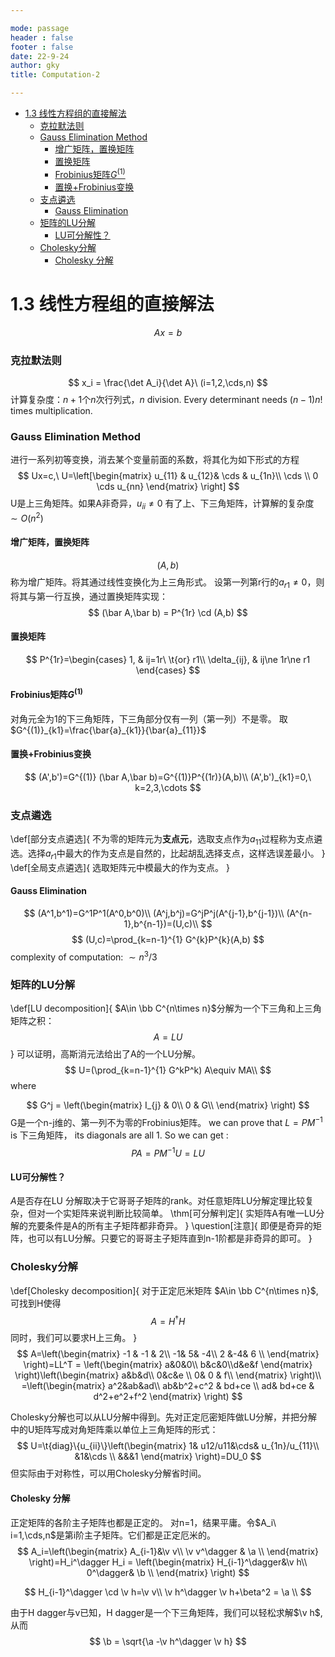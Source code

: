 ```yaml
---

mode: passage
header : false
footer : false
date: 22-9-24
author: gky
title: Computation-2

---
```

- [1.3 线性方程组的直接解法](#13-线性方程组的直接解法)
    - [克拉默法则](#克拉默法则)
    - [Gauss Elimination Method](#gauss-elimination-method)
      - [增广矩阵，置换矩阵](#增广矩阵置换矩阵)
      - [置换矩阵](#置换矩阵)
      - [Frobinius矩阵$G^{(1)}$](#frobinius矩阵g1)
      - [置换+Frobinius变换](#置换frobinius变换)
    - [支点遴选](#支点遴选)
      - [Gauss Elimination](#gauss-elimination)
    - [矩阵的LU分解](#矩阵的lu分解)
      - [LU可分解性？](#lu可分解性)
    - [Cholesky分解](#cholesky分解)
      - [Cholesky 分解](#cholesky-分解)

# 1.3 线性方程组的直接解法

$$
Ax=b
$$
### 克拉默法则
$$
x_i = \frac{\det A_i}{\det A}\ (i=1,2,\cds,n)
$$
计算复杂度：$n+1$个$n$次行列式，$n$ division. Every determinant needs $(n-1)n!$ times multiplication. 
### Gauss Elimination Method
进行一系列初等变换，消去某个变量前面的系数，将其化为如下形式的方程
$$
Ux=c,\ U=\left[\begin{matrix}
u_{11} & u_{12}& \cds & u_{1n}\\
\cds \\ 
0 \cds u_{nn}
\end{matrix}
\right]
$$
U是上三角矩阵。如果A非奇异，$u_{ii}\ne 0$ 
有了上、下三角矩阵，计算解的复杂度$\sim O(n^2)$

#### 增广矩阵，置换矩阵
$$
(A,b)
$$
称为增广矩阵。将其通过线性变换化为上三角形式。
设第一列第r行的$a_{r1}\ne 0$，则将其与第一行互换，通过置换矩阵实现：
$$
(\bar A,\bar b) = P^{1r} \cd (A,b)
$$
#### 置换矩阵
$$
P^{1r}=\begin{cases}
1, & ij=1r\ \t{or} r1\\
\delta_{ij}, & ij\ne 1r\ne r1
\end{cases}
$$
#### Frobinius矩阵$G^{(1)}$
对角元全为1的下三角矩阵，下三角部分仅有一列（第一列）不是零。
取$G^{(1)}_{k1}=\frac{\bar{a}_{k1}}{\bar{a}_{11}}$
#### 置换+Frobinius变换
$$
(A',b')=G^{(1)} (\bar A,\bar b)=G^{(1)}P^{(1r)}(A,b)\\ 
(A',b')_{k1}=0,\ k=2,3,\cdots 
$$
### 支点遴选
\def[部分支点遴选]{
不为零的矩阵元为**支点元**，选取支点作为$a_{11}$过程称为支点遴选。选择$a_{r1}$中最大的作为支点是自然的，比起胡乱选择支点，这样选误差最小。
}
\def[全局支点遴选]{
选取矩阵元中模最大的作为支点。
}
#### Gauss Elimination
$$
(A^1,b^1)=G^1P^1(A^0,b^0)\\
(A^j,b^j)=G^jP^j(A^{j-1},b^{j-1})\\
(A^{n-1},b^{n-1})=(U,c)\\ 
$$
$$
(U,c)=\prod_{k=n-1}^{1} G^{k}P^{k}(A,b)
$$
complexity of computation: $\sim n^3/3$

### 矩阵的LU分解
\def[LU decomposition]{
$A\in \bb C^{n\times n}$分解为一个下三角和上三角矩阵之积：
$$
A=LU
$$
}
可以证明，高斯消元法给出了A的一个LU分解。
$$
U=(\prod_{k=n-1}^{1} G^kP^k) A\equiv MA\\ 
$$
where 

$$
G^j = \left(\begin{matrix}
I_{j}  & 0\\ 
0 & G\\ 
\end{matrix}
\right)
$$
G是一个n-j维的、第一列不为零的Frobinius矩阵。
we can prove that $L=PM^{-1}$ is 下三角矩阵， its diagonals are all 1. So we can get :
$$
PA=PM^{-1} U = LU
$$
#### LU可分解性？
$A$是否存在LU 分解取决于它哥哥子矩阵的rank。对任意矩阵LU分解定理比较复杂，但对一个实矩阵来说判断比较简单。
\thm[可分解判定]{
实矩阵A有唯一LU分解的充要条件是A的所有主子矩阵都非奇异。
}
\question[注意]{
即便是奇异的矩阵，也可以有LU分解。只要它的哥哥主子矩阵直到n-1阶都是非奇异的即可。
}

### Cholesky分解
\def[Cholesky decomposition]{
对于正定厄米矩阵 $A\in \bb C^{n\times n}$,可找到H使得
$$
A=H^\dagger H
$$
同时，我们可以要求H上三角。
}
$$
A=\left(\begin{matrix}
-1 & -1 & 2\\
-1& 5& -4\\ 
2 &-4& 6 \\ 
\end{matrix}
\right)=LL^T = \left(\begin{matrix}
a&0&0\\ b&c&0\\d&e&f
\end{matrix}
\right)\left(\begin{matrix}
a&b&d\\ 0&c&e \\ 0& 0 & f\\ 
\end{matrix}
\right)\\  
=\left(\begin{matrix}
a^2&ab&ad\\ ab&b^2+c^2 & bd+ce \\ ad& bd+ce & d^2+e^2+f^2
\end{matrix}
\right)
$$

Cholesky分解也可以从LU分解中得到。先对正定厄密矩阵做LU分解，并把分解中的U矩阵写成对角矩阵乘以单位上三角矩阵的形式：
$$
U=\t{diag}\{u_{ii}\}\left(\begin{matrix}
1& u12/u11&\cds& u_{1n}/u_{11}\\ 
&1&\cds \\ 
&&&1
\end{matrix}
\right)=DU_0
$$
但实际由于对称性，可以用Cholesky分解省时间。
#### Cholesky 分解
正定矩阵的各阶主子矩阵也都是正定的。
对n=1，结果平庸。令$A_i\ i=1,\cds,n$是第i阶主子矩阵。它们都是正定厄米的。
$$
A_i=\left(\begin{matrix}
A_{i-1}&\v v\\ 
\v v^\dagger & \a \\ 
\end{matrix}
\right)=H_i^\dagger H_i = \left(\begin{matrix}
H_{i-1}^\dagger&\v h\\ 
0^\dagger& \b \\
\end{matrix}
\right)
$$

$$
H_{i-1}^\dagger \cd \v h=\v v\\
\v h^\dagger \v h+\beta^2 = \a \\ 
$$

由于H dagger与v已知，H dagger是一个下三角矩阵，我们可以轻松求解$\v h$,从而
$$
\b = \sqrt{\a -\v h^\dagger \v h}
$$

